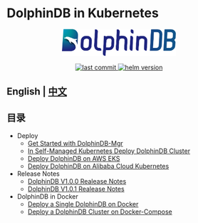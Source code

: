 # DolphinDB in Kubernetes

<p align='center'>
    <img src='./images/ddb.svg' alt='DolphinDB' width='256'>
</p>
<p align='center'>
    <a href='https://github.com/dolphindbit/helm-chart' target='_blank'>
        <img alt='last commit' src='https://img.shields.io/github/last-commit/dolphindbit/helm-chart/master?style=flat-square&color=brightgreen' />
    </a>
    <a href='https://github.com/dolphindbit/helm-chart' target='_blank'>
        <img alt='helm version' src='https://img.shields.io/badge/version-v1.0.3-gr?style=flat-square&color=brightgreen' />
    </a>
</p>


## English | [中文](./README_CN.md)

## 目录

- Deploy
  - [Get Started with DolphinDB-Mgr](./deploy_k8s_quickly.md)
  - [In Self-Managed Kubernetes Deploy DolphinDB Cluster](./k8s_deployment.md)
  - [Deploy DolphinDB on AWS EKS](./k8s_deployment_in_AWS.md)
  - [Deploy DolphinDB on Alibaba Cloud Kubernetes](./k8s_deployment_in_Aliyun.md) 
- Release Notes
  - [DolphinDB V1.0.0 Realease Notes](./realease/1.0/README_CN.md)
  - [DolphinDB V1.0.1 Realease Notes](./realease/1.0/README_CN.md)
- DolphinDB in Docker 
  - [Deploy a Single DolphinDB on Docker](./docker_single_deployment.md)
  - [Deploy a DolphinDB Cluster on Docker-Compose](./docker-compose_high_cluster.md)

